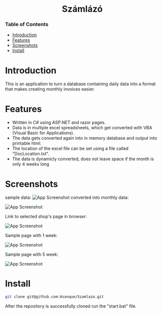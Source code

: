 <div align="center">
  
# Számlázó
  
</div>


### Table of Contents
- [Introduction](#introduction)
- [Features](#features)
- [Screenshots](#screenshots)
- [Install](#install)


# Introduction

This is an application to turn a database containing daily data into a format that makes creating monthly invoices easier.


# Features

- Written in C# using ASP.NET and razor pages.
- Data is in multiple excel spreadsheets, which get converted with VBA (Visual Basic for Applications).
- The data gets converted again into in memory database and output into printable html.
- The location of the excel file can be set using a file called "DocLocation.txt".
- The data is dynamicly converted, does not leave space if the month is only 4 weeks long

# Screenshots
sample data:
![App Screenshot](https://github.com/Asanque/Szamlazo/blob/main/1NBRhJk.png)
converted into monthly data:

![App Screenshot](https://github.com/Asanque/Szamlazo/blob/main/5QQHZe4.png)

Link to selected shop's page in browser:

![App Screenshot](https://github.com/Asanque/Szamlazo/blob/main/QxzWKKU.png)

Sample page with 1 week:

![App Screenshot](https://github.com/Asanque/Szamlazo/blob/main/3l4A17B.png)

Sample page with 5 week:

![App Screenshot](https://github.com/Asanque/Szamlazo/blob/main/VZyGvjs.png)

# Install
``` sh
git clone git@github.com:Asanque/Szamlazo.git
```

After the repository is successfully cloned run the "start.bat" file.
